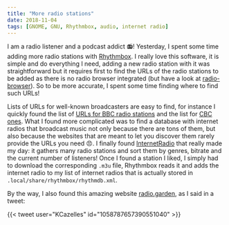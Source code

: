 ```yaml
---
title: "More radio stations"
date: 2018-11-04
tags: [GNOME, GNU, Rhythmbox, audio, internet radio]
---
```


I am a radio listener and a podcast addict :radio:! Yesterday, I spent some time adding more
radio stations with [Rhythmbox](https://wiki.gnome.org/Apps/Rhythmbox). I
really love this software, it is simple and do everything I need, adding a new
radio station with it was straightforward but it requires first to find the
URLs of the radio stations to be added as there is no radio browser integrated
(but have a look at [radio-browser](https://github.com/fossfreedom/radio-browser)).
So to be more accurate, I spent some time finding where to find such URLs!

Lists of URLs for well-known broadcasters are easy to find, for instance I
quickly found the list of [URLs for BBC radio stations](http://www.suppertime.co.uk/blogmywiki/2015/04/updated-list-of-bbc-network-radio-urls/)
and the list for [CBC ones](https://www.cbc.ca/radio/includes/streams.html). What
I found more complicated was to find a database with internet radios that broadcast
music not only because there are tons of them, but also because the websites
that are meant to let you discover them rarely provide the URLs you need :angry:.
I finally found [InternetRadio](https://www.internet-radio.com/) that really
made my day: it gathers many radio stations and sort them by genres, bitrate
and the current number of listeners! Once I found a station I liked,
I simply had to download the corresponding `.m3u` file, Rhythmbox reads it and
adds the internet radio to my list of internet radios that is actually stored in
`.local/share/rhythmbox/rhythmdb.xml`.


By the way, I also found this amazing website [radio.garden](http://radio.garden),
as I said in a tweet:

{{< tweet user="KCazelles" id="1058787657390551040" >}}
